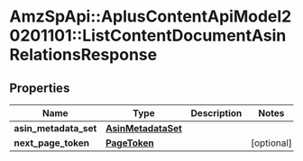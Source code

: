 # AmzSpApi::AplusContentApiModel20201101::ListContentDocumentAsinRelationsResponse

## Properties
Name | Type | Description | Notes
------------ | ------------- | ------------- | -------------
**asin_metadata_set** | [**AsinMetadataSet**](AsinMetadataSet.md) |  | 
**next_page_token** | [**PageToken**](PageToken.md) |  | [optional] 

